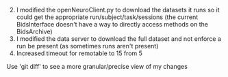 2. I modified the openNeuroClient.py to download the datasets it runs so it
   could get the appropriate run/subject/task/sessions (the current
   BidsInterface doesn't have a way to directly access methods on the BidsArchive)
3. I modified the data server to download the full dataset and not enforce a run
   be present (as sometimes runs aren't present)
4. Increased timeout for remotable to 15 from 5

Use 'git diff' to see a more granular/precise view of my changes

